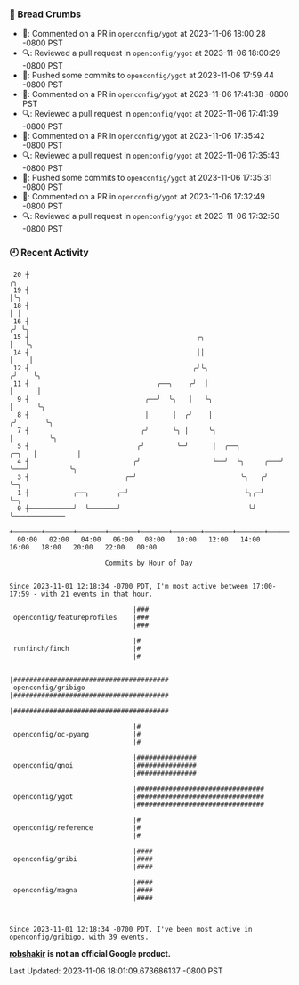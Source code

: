 ### 🍞 Bread Crumbs

 * 💬: Commented on a PR in  `openconfig/ygot` at 2023-11-06 18:00:28 -0800 PST
 * 🔍: Reviewed a pull request in  `openconfig/ygot` at 2023-11-06 18:00:29 -0800 PST
 * 🚢: Pushed some commits to `openconfig/ygot` at 2023-11-06 17:59:44 -0800 PST
 * 💬: Commented on a PR in  `openconfig/ygot` at 2023-11-06 17:41:38 -0800 PST
 * 🔍: Reviewed a pull request in  `openconfig/ygot` at 2023-11-06 17:41:39 -0800 PST
 * 💬: Commented on a PR in  `openconfig/ygot` at 2023-11-06 17:35:42 -0800 PST
 * 🔍: Reviewed a pull request in  `openconfig/ygot` at 2023-11-06 17:35:43 -0800 PST
 * 🚢: Pushed some commits to `openconfig/ygot` at 2023-11-06 17:35:31 -0800 PST
 * 💬: Commented on a PR in  `openconfig/ygot` at 2023-11-06 17:32:49 -0800 PST
 * 🔍: Reviewed a pull request in  `openconfig/ygot` at 2023-11-06 17:32:50 -0800 PST

### 🕘 Recent Activity
```
 20 ┼                                                                        ╭╮
 19 ┤                                                                        │╰╮
 18 ┤                                                                        │ │
 16 ┤                                                                       ╭╯ ╰╮
 15 ┤                                          ╭╮                           │   ╰╮
 14 ┤                                          ││                           │    │
 12 ┤                                         ╭╯╰╮                         ╭╯    ╰╮
 11 ┤                                ╭──╮    ╭╯  │                         │      │
  9 ┤                             ╭──╯  ╰╮   │   ╰╮                        │      ╰╮
  8 ┤                             │      │  ╭╯    │                       ╭╯       ╰╮
  7 ┤                            ╭╯      ╰╮ │     ╰╮                      │         ╰╮
  5 ┤                           ╭╯        ╰─╯      │  ╭──╮          ╭─╮   │          │
  4 ┤                          ╭╯                  ╰──╯  ╰╮     ╭───╯ ╰───╯          ╰╮
  3 ┤                        ╭─╯                          ╰╮   ╭╯                     ╰─╮
  1 ┤           ╭──╮       ╭─╯                             ╰╮╭─╯                        ╰─╮
  0 ┼───────────╯  ╰───────╯                                ╰╯                            ╰─────────────
    +───────+───────+───────+───────+───────+───────+───────+───────+───────+───────+───────+───────+────
  00:00   02:00   04:00   06:00   08:00   10:00   12:00   14:00   16:00   18:00   20:00   22:00   00:00   

						Commits by Hour of Day


Since 2023-11-01 12:18:34 -0700 PDT, I'm most active between 17:00-17:59 - with 21 events in that hour.

```



```
                               |###
 openconfig/featureprofiles    |###
                               |###

                               |#
 runfinch/finch                |#
                               |#

                               |#######################################
 openconfig/gribigo            |#######################################
                               |#######################################

                               |#
 openconfig/oc-pyang           |#
                               |#

                               |###############
 openconfig/gnoi               |###############
                               |###############

                               |################################
 openconfig/ygot               |################################
                               |################################

                               |#
 openconfig/reference          |#
                               |#

                               |####
 openconfig/gribi              |####
                               |####

                               |####
 openconfig/magna              |####
                               |####



Since 2023-11-01 12:18:34 -0700 PDT, I've been most active in openconfig/gribigo, with 39 events.

```
**[robshakir](mailto:robjs@google.com) is not an official Google product.**  


Last Updated: 2023-11-06 18:01:09.673686137 -0800 PST
